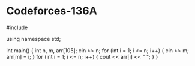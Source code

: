 # Codeforces-136A
#include <iostream>
 
using namespace std;

int main() {
    int n, m, arr[105];
    cin >> n;
    for (int i = 1; i <= n; i++) {
        cin >> m;
        arr[m] = i;
    }
    for (int i = 1; i <= n; i++) {
        cout << arr[i] << " ";
    }
}
